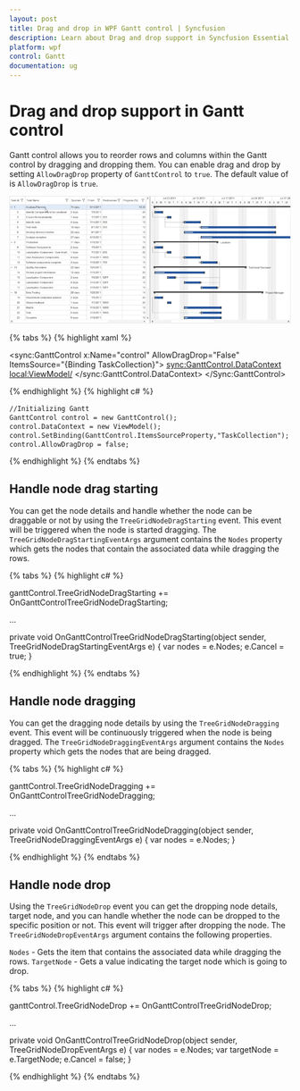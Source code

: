 ```yaml
---
layout: post
title: Drag and drop in WPF Gantt control | Syncfusion
description: Learn about Drag and drop support in Syncfusion Essential Studio WPF Gantt control, its elements and more details.
platform: wpf
control: Gantt
documentation: ug
---
```


# Drag and drop support in Gantt control
Gantt control allows you to reorder rows and columns within the Gantt control by dragging and dropping them. You can enable drag and drop by setting `AllowDragDrop` property of `GanttControl` to `true`. The default value of is `AllowDragDrop` is `true`.

![WPF Gantt control drag and drop](Drag-drop-images/Dragdrop.gif)

{% tabs %}
{% highlight xaml %}

<sync:GanttControl x:Name="control" 
                   AllowDragDrop="False"
                   ItemsSource="{Binding TaskCollection}">
 <sync:GanttControl.DataContext>
    <local:ViewModel/>
 </sync:GanttControl.DataContext>
</Sync:GanttControl>

{% endhighlight %}
{% highlight c# %}

    //Initializing Gantt
    GanttControl control = new GanttControl();
    control.DataContext = new ViewModel();
    control.SetBinding(GanttControl.ItemsSourceProperty,"TaskCollection");
    control.AllowDragDrop = false;

{% endhighlight  %}
{% endtabs %}

## Handle node drag starting
You can get the node details and handle whether the node can be draggable or not by using the `TreeGridNodeDragStarting` event. This event will be triggered when the node is started dragging. The `TreeGridNodeDragStartingEventArgs` argument contains the `Nodes` property which gets the nodes that contain the associated data while dragging the rows.

{% tabs %}
{% highlight c# %}

ganttControl.TreeGridNodeDragStarting += OnGanttControlTreeGridNodeDragStarting;

...

private void OnGanttControlTreeGridNodeDragStarting(object sender, TreeGridNodeDragStartingEventArgs e)
{
    var nodes = e.Nodes;
    e.Cancel = true;
}

{% endhighlight  %}
{% endtabs %}

## Handle node dragging
You can get the dragging node details by using the `TreeGridNodeDragging` event. This event will be continuously triggered when the node is being dragged. The `TreeGridNodeDraggingEventArgs` argument contains the `Nodes` property which gets the nodes that are being dragged.

{% tabs %}
{% highlight c# %}

ganttControl.TreeGridNodeDragging += OnGanttControlTreeGridNodeDragging;

...

private void OnGanttControlTreeGridNodeDragging(object sender, TreeGridNodeDraggingEventArgs e)
{
    var nodes = e.Nodes;
}

{% endhighlight  %}
{% endtabs %}

## Handle node drop
Using the `TreeGridNodeDrop` event you can get the dropping node details, target node, and you can handle whether the node can be dropped to the specific position or not. This event will trigger after dropping the node. The `TreeGridNodeDropEventArgs` argument contains the following properties.

`Nodes` - Gets the item that contains the associated data while dragging the rows.
`TargetNode` - Gets a value indicating the target node which is going to drop.

{% tabs %}
{% highlight c# %}

ganttControl.TreeGridNodeDrop += OnGanttControlTreeGridNodeDrop;

...

private void OnGanttControlTreeGridNodeDrop(object sender, TreeGridNodeDropEventArgs e)
{
    var nodes = e.Nodes;
    var targetNode = e.TargetNode;
    e.Cancel = false;
}

{% endhighlight  %}
{% endtabs %}